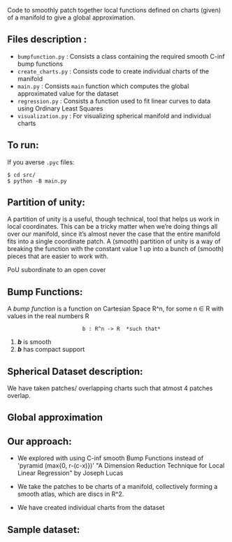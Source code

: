 Code to smoothly patch together local functions defined on charts (given) of a manifold to give a global approximation. 


## Files description :

- `bumpfunction.py`  : Consists a class containing the required smooth C-inf bump functions
- `create_charts.py` : Consists code to create individual charts of the manifold
- `main.py` 		 : Consists `main` function which computes the global approximated value for the dataset
- `regression.py` 	 : Consists a function used to fit linear curves to data using Ordinary Least Squares
- `visualization.py` : For visualizing spherical manifold and individual charts

## To run:

If you averse `.pyc` files:

```
$ cd src/
$ python -B main.py
```

## Partition of unity:

A partition of unity is a useful, though technical, tool that helps us work in local coordinates. This can be a tricky matter when we’re doing things all over our manifold, since it’s almost never the case that the entire manifold fits into a single coordinate patch. A (smooth) partition of unity is a way of breaking the function with the constant value 1 up into a bunch of (smooth) pieces that are easier to work with.

PoU subordinate to an open cover

## Bump Functions:

A *bump function* is a function on Cartesian Space R^n, for some n ∈ R with values in the real numbers R

							b : R^n -> R  *such that*
1) **_b_** is smooth
2) **_b_** has compact support
 
## Spherical Dataset description:

We have taken patches/ overlapping charts such that atmost 4 patches overlap.


## Global approximation

## Our approach:

- We explored with using C-inf smooth Bump Functions instead of 'pyramid (max{0, r-(c-x)})' "A Dimension Reduction Technique for Local Linear Regression" by Joseph Lucas

- We take the patches to be charts of a manifold, collectively forming a smooth atlas, which are discs in R^2.

- We have created individual charts from the dataset

## Sample dataset:


